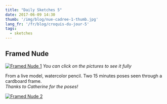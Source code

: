 ```yaml
---
title: "Daily Sketches 5"
date: 2017-06-09 14:30
thumb: '/img/blog/nue-cadree-1-thumb.jpg'
lang_fr: '/fr/blog/croquis-du-jour-5'
tags:
  - sketches
---
```


## Framed Nude

[![Framed Nude 1](/img/blog/nue-cadree-1-thumb.jpg)](/img/blog/nue-cadree-1.jpg)
*You can click on the pictures to see it fully*

From a live model, watercolor pencil. Two 15 minutes poses seen through a cardboard frame.   
*Thanks to Catherine for the poses!*

[![Framed Nude 2](/img/blog/nue-cadree-2-thumb.jpg)](/img/blog/nue-cadree-2.jpg)
